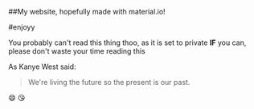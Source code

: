 ##My website, hopefully made with material.io!

#enjoyy

You probably can't read this thing thoo, as it is set to private
**IF** you can, please don't waste your time reading this

As Kanye West said:

> We're living the future so
> the present is our past.

:smile: :kissing_heart: